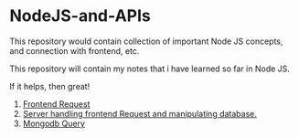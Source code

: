 # NodeJS-and-APIs
This repository would contain collection of important Node JS concepts, and connection with frontend, etc. 

This repository will contain my notes that i have learned so far in Node JS. 

If it helps, then great!

1. [Frontend Request](https://github.com/Ankhi12/NodeJS-and-APIs/blob/main/axios%20request%20cheatSheet.md)
2. [Server handling frontend Request and manipulating database.](https://github.com/Ankhi12/NodeJS-and-APIs/blob/main/Backend%20handling%20frontend%20request%20data.md)
3. [Mongodb Query](https://github.com/Ankhi12/NodeJS-and-APIs/blob/main/Queryreadme.md)
